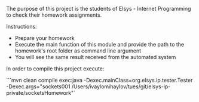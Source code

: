 The purpose of this project is the students of Elsys - Internet Programming to check their homework assignments.

Instructions:

* Prepare your homework
* Execute the main function of this module and provide the path to the homework's root folder as command line argument
* You will see the same result received from the automated system

In order to compile this project execute:

```mvn clean compile exec:java -Dexec.mainClass=org.elsys.ip.tester.Tester -Dexec.args="sockets001 /Users/ivaylomihaylov/tues/git/elsys-ip-private/socketsHomework"`